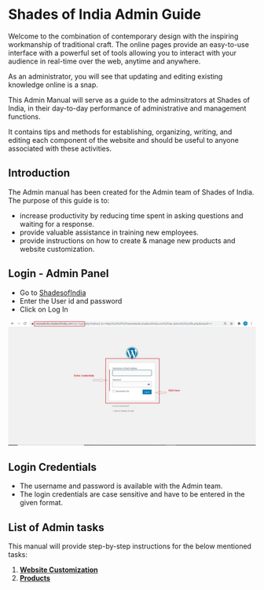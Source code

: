 #   **Shades of India Admin Guide**

Welcome to the combination of contemporary design with the inspiring workmanship of traditional craft. The online pages provide an easy-to-use interface with a powerful set of tools allowing you to interact with your audience in real-time over the web, anytime and anywhere.

As an administrator, you will see that updating and editing existing knowledge online is a snap.

This Admin Manual will serve as a guide to the adminsitrators at Shades of India, in their day-to-day performance of administrative and management functions.

It contains tips and methods for establishing, organizing, writing, and editing each component of the website and should be useful to anyone associated with these activities.

##  **Introduction**

The Admin manual has been created for the Admin team of Shades of India. The purpose of this guide is to:

*   increase productivity by reducing time spent in asking questions and waiting for a response.
*   provide valuable assistance in training new employees.
*   provide instructions on how to create & manage new products and website customization.

##  **Login - Admin Panel**

*   Go to <a href="https://newwebsite.shadesofindia.com/wp-admin" target="_blank">ShadesofIndia</a>
*   Enter the User id and password
*   Click on Log In

![login](Image\login.jpg)

##  **Login Credentials**

*   The username and password is available with the Admin team.
*   The login credentials are case sensitive and have to be entered in the given format.  

##  **List of Admin tasks**

This manual will provide step-by-step instructions for the below mentioned tasks:

1.  [**Website Customization**](Website-Customization\Intro.md)
2.  [**Products**](Products\Introduction.md)




